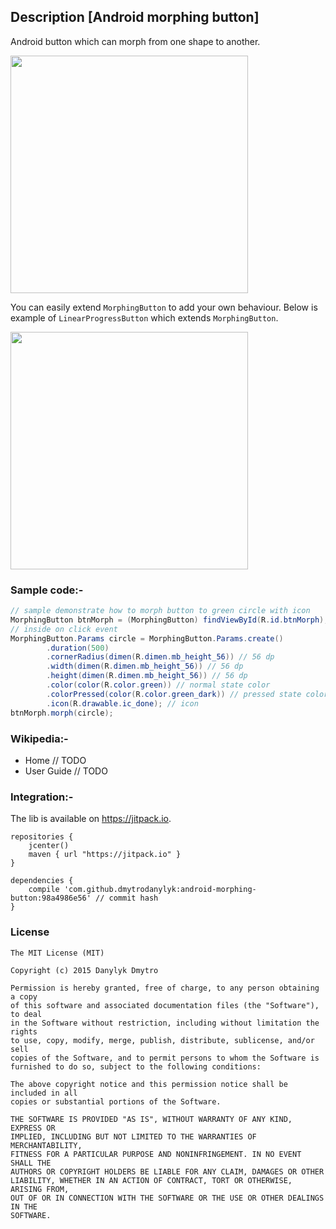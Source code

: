 ## Description [Android morphing button]

Android button which can morph from one shape to another.

<img src="screenshots/intro1.gif" width="380" />

You can easily extend `MorphingButton` to add your own behaviour. Below is example of `LinearProgressButton` which extends `MorphingButton`.

<img src="screenshots/intro2.gif" width="380" />

### Sample code:-

```java
// sample demonstrate how to morph button to green circle with icon
MorphingButton btnMorph = (MorphingButton) findViewById(R.id.btnMorph);
// inside on click event
MorphingButton.Params circle = MorphingButton.Params.create()
        .duration(500)
        .cornerRadius(dimen(R.dimen.mb_height_56)) // 56 dp
        .width(dimen(R.dimen.mb_height_56)) // 56 dp
        .height(dimen(R.dimen.mb_height_56)) // 56 dp
        .color(color(R.color.green)) // normal state color
        .colorPressed(color(R.color.green_dark)) // pressed state color
        .icon(R.drawable.ic_done); // icon
btnMorph.morph(circle);
```

### Wikipedia:-

- Home // TODO
- User Guide // TODO

### Integration:-

The lib is available on https://jitpack.io.

```
repositories {
    jcenter()
    maven { url "https://jitpack.io" }
}

dependencies {
    compile 'com.github.dmytrodanylyk:android-morphing-button:98a4986e56' // commit hash
}
```

### License

```
The MIT License (MIT)

Copyright (c) 2015 Danylyk Dmytro

Permission is hereby granted, free of charge, to any person obtaining a copy
of this software and associated documentation files (the "Software"), to deal
in the Software without restriction, including without limitation the rights
to use, copy, modify, merge, publish, distribute, sublicense, and/or sell
copies of the Software, and to permit persons to whom the Software is
furnished to do so, subject to the following conditions:

The above copyright notice and this permission notice shall be included in all
copies or substantial portions of the Software.

THE SOFTWARE IS PROVIDED "AS IS", WITHOUT WARRANTY OF ANY KIND, EXPRESS OR
IMPLIED, INCLUDING BUT NOT LIMITED TO THE WARRANTIES OF MERCHANTABILITY,
FITNESS FOR A PARTICULAR PURPOSE AND NONINFRINGEMENT. IN NO EVENT SHALL THE
AUTHORS OR COPYRIGHT HOLDERS BE LIABLE FOR ANY CLAIM, DAMAGES OR OTHER
LIABILITY, WHETHER IN AN ACTION OF CONTRACT, TORT OR OTHERWISE, ARISING FROM,
OUT OF OR IN CONNECTION WITH THE SOFTWARE OR THE USE OR OTHER DEALINGS IN THE
SOFTWARE.
```
